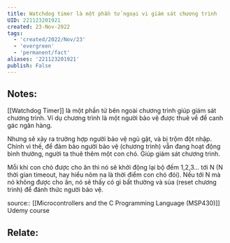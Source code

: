 ```yaml
---
title: Watchdog timer là một phần tử ngoại vi giám sát chương trình
UID: 221123201921
created: 23-Nov-2022
tags:
  - 'created/2022/Nov/23'
  - 'evergreen'
  - 'permanent/fact'
aliases: '221123201921'
publish: False
---
```

## Notes:
[[Watchdog Timer]] là một phần tử bên ngoài chương trình giúp giám sát chương trình. Ví dụ chương trình là một người bảo vệ được thuê về để canh gác ngân hàng. 

Nhưng sẽ xảy ra trường hợp người bảo vệ ngủ gật, và bị trộm đột nhập. Chính vì thế, để đảm bảo người bảo vệ (chương trình) vẫn đang hoạt động bình thường, người ta thuê thêm một con chó. Giúp giám sát chương trình. 

Mỗi khi con chó được cho ăn thì nó sẽ khởi động lại bộ đếm 1,2,3... tới N (N thời gian timeout, hay hiểu nôm na là thời điểm con chó đói). Nếu tới N mà nó không được cho ăn, nó sẽ thấy có gì bất thường và sủa (reset chương trình) để đánh thức người bảo vệ.

source:: [[Microcontrollers and the C Programming Language (MSP430)]] Udemy course

## Relate:
